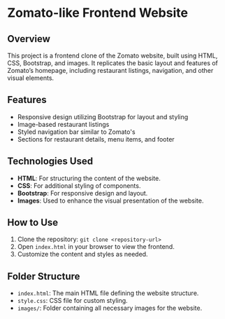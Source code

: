 # Zomato-like Frontend Website

## Overview
This project is a frontend clone of the Zomato website, built using HTML, CSS, Bootstrap, and images. It replicates the basic layout and features of Zomato’s homepage, including restaurant listings, navigation, and other visual elements.

## Features
- Responsive design utilizing Bootstrap for layout and styling
- Image-based restaurant listings
- Styled navigation bar similar to Zomato's
- Sections for restaurant details, menu items, and footer

## Technologies Used
- **HTML**: For structuring the content of the website.
- **CSS**: For additional styling of components.
- **Bootstrap**: For responsive design and layout.
- **Images**: Used to enhance the visual presentation of the website.

## How to Use
1. Clone the repository: `git clone <repository-url>`
2. Open `index.html` in your browser to view the frontend.
3. Customize the content and styles as needed.

## Folder Structure
- `index.html`: The main HTML file defining the website structure.
- `style.css`: CSS file for custom styling.
- `images/`: Folder containing all necessary images for the website.
